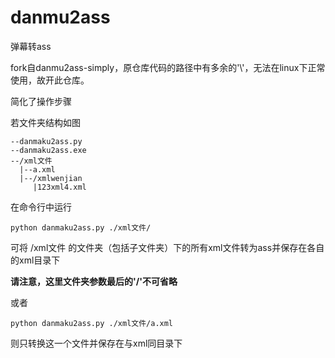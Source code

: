 # danmu2ass
弹幕转ass

fork自danmu2ass-simply，原仓库代码的路径中有多余的'\\'，无法在linux下正常使用，故开此仓库。

简化了操作步骤

若文件夹结构如图
```
--danmaku2ass.py
--danmaku2ass.exe
--/xml文件
  |--a.xml
  |--/xmlwenjian
     |123xml4.xml
```

在命令行中运行
```
python danmaku2ass.py ./xml文件/
```
可将 /xml文件 的文件夹（包括子文件夹）下的所有xml文件转为ass并保存在各自的xml目录下

**请注意，这里文件夹参数最后的'/'不可省略**

或者
```
python danmaku2ass.py ./xml文件/a.xml
```
则只转换这一个文件并保存在与xml同目录下
